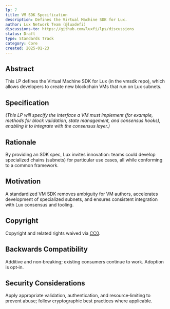 ```yaml
---
lp: 7
title: VM SDK Specification
description: Defines the Virtual Machine SDK for Lux.
author: Lux Network Team (@luxdefi)
discussions-to: https://github.com/luxfi/lps/discussions
status: Draft
type: Standards Track
category: Core
created: 2025-01-23
---
```


## Abstract

This LP defines the Virtual Machine SDK for Lux (in the vmsdk repo), which allows developers to create new blockchain VMs that run on Lux subnets.

## Specification

*(This LP will specify the interface a VM must implement (for example, methods for block validation, state management, and consensus hooks), enabling it to integrate with the consensus layer.)*

## Rationale

By providing an SDK spec, Lux invites innovation: teams could develop specialized chains (subnets) for particular use cases, all while conforming to a common framework.

## Motivation

A standardized VM SDK removes ambiguity for VM authors, accelerates development of specialized subnets, and ensures consistent integration with Lux consensus and tooling.

## Copyright

Copyright and related rights waived via [CC0](../LICENSE.md).
## Backwards Compatibility

Additive and non‑breaking; existing consumers continue to work. Adoption is opt‑in.

## Security Considerations

Apply appropriate validation, authentication, and resource‑limiting to prevent abuse; follow cryptographic best practices where applicable.
